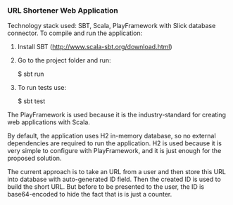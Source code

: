 ### URL Shortener Web Application

Technology stack used: SBT, Scala, PlayFramework with Slick database connector.
To compile and run the application:

1. Install SBT (http://www.scala-sbt.org/download.html)

2. Go to the project folder and run:

    $ sbt run

3. To run tests use:

    $ sbt test

The PlayFramework is used because it is the industry-standard for creating web applications with Scala.

By default, the application uses H2 in-memory database, so no external dependencies are required to run the application.
H2 is used because it is very simple to configure with PlayFramework, and it is just enough for the proposed solution.

The current approach is to take an URL from a user and then store this URL into database with auto-generated ID field.
Then the created ID is used to build the short URL. But before to be presented to the user, the ID is base64-encoded
to hide the fact that is is just a counter.
